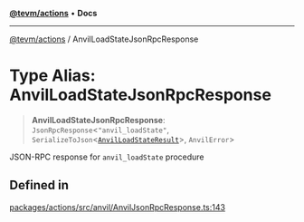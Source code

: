 [**@tevm/actions**](../README.md) • **Docs**

***

[@tevm/actions](../globals.md) / AnvilLoadStateJsonRpcResponse

# Type Alias: AnvilLoadStateJsonRpcResponse

> **AnvilLoadStateJsonRpcResponse**: `JsonRpcResponse`\<`"anvil_loadState"`, `SerializeToJson`\<[`AnvilLoadStateResult`](AnvilLoadStateResult.md)\>, `AnvilError`\>

JSON-RPC response for `anvil_loadState` procedure

## Defined in

[packages/actions/src/anvil/AnvilJsonRpcResponse.ts:143](https://github.com/evmts/tevm-monorepo/blob/main/packages/actions/src/anvil/AnvilJsonRpcResponse.ts#L143)
